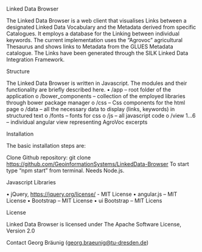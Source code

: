 
Linked Data Browser

The Linked Data Browser is a web client that visualises Links between a designated Linked Data Vocabulary and the Metadata derived from specific Catalogues. It employs a database for the Linking between individual keywords. The current implementation uses the “Agrovoc” agricultural Thesaurus and shows links to Metadata from the GLUES Metadata catalogue. The Links have been generated through the SILK Linked Data Integration Framework.

Structure

The Linked Data Browser is written in Javascript. The modules and their functionality are briefly described here.
•	/app – root folder of the application
o	/bower_components – collection of the employed libraries through bower package manager
o	/css – Css components for the html page
o	/data – all the necessary data to display (links, keywords) in structured text 
o	/fonts – fonts for css
o	/js – all javascript code
o	/view 1…6 – individual angular view representing AgroVoc excerpts

Installation

The basic installation steps are:

Clone Github repository: git clone https://github.com/GeoinformationSystems/LinkedData-Browser
To start type “npm start” from terminal. Needs Node.js.

Javascript Libraries

•	jQuery, https://jquery.org/license/ - MIT License
•	angular.js – MIT License
•	Bootstrap – MIT License
•	ui Bootstrap – MIT Licens

License

Linked Data Browser is licensed under The Apache Software License, Version 2.0

Contact
Georg Bräunig (georg.braeunig@tu-dresden.de)
